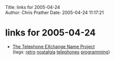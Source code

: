 Title: links for 2005-04-24  
Author: Chris Prather
Date: 2005-04-24 11:17:21

# links for 2005-04-24
<ul class="delicious">
	<li>
		<div class="delicious-link"><a href="http://ourwebhome.com/TENP/TENproject.html">The Telephone EXchange Name Project</a></div>
		<div class="delicious-tags">(tags: <a href="http://del.icio.us/perigrin/retro">retro</a> <a href="http://del.icio.us/perigrin/nostalgia">nostalgia</a> <a href="http://del.icio.us/perigrin/telephones">telephones</a> <a href="http://del.icio.us/perigrin/programming">programming</a>)</div>
	</li>
</ul>

